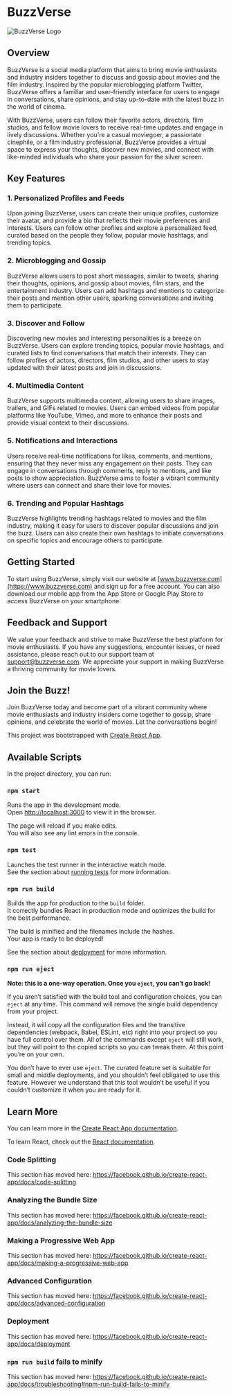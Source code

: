 # BuzzVerse

![BuzzVerse Logo](buzzverse-logo.png)

## Overview

BuzzVerse is a social media platform that aims to bring movie enthusiasts and industry insiders together to discuss and gossip about movies and the film industry. Inspired by the popular microblogging platform Twitter, BuzzVerse offers a familiar and user-friendly interface for users to engage in conversations, share opinions, and stay up-to-date with the latest buzz in the world of cinema.

With BuzzVerse, users can follow their favorite actors, directors, film studios, and fellow movie lovers to receive real-time updates and engage in lively discussions. Whether you're a casual moviegoer, a passionate cinephile, or a film industry professional, BuzzVerse provides a virtual space to express your thoughts, discover new movies, and connect with like-minded individuals who share your passion for the silver screen.

## Key Features

### 1. Personalized Profiles and Feeds

Upon joining BuzzVerse, users can create their unique profiles, customize their avatar, and provide a bio that reflects their movie preferences and interests. Users can follow other profiles and explore a personalized feed, curated based on the people they follow, popular movie hashtags, and trending topics.

### 2. Microblogging and Gossip

BuzzVerse allows users to post short messages, similar to tweets, sharing their thoughts, opinions, and gossip about movies, film stars, and the entertainment industry. Users can add hashtags and mentions to categorize their posts and mention other users, sparking conversations and inviting them to participate.
### 3. Discover and Follow

Discovering new movies and interesting personalities is a breeze on BuzzVerse. Users can explore trending topics, popular movie hashtags, and curated lists to find conversations that match their interests. They can follow profiles of actors, directors, film studios, and other users to stay updated with their latest posts and join in discussions.

### 4. Multimedia Content

BuzzVerse supports multimedia content, allowing users to share images, trailers, and GIFs related to movies. Users can embed videos from popular platforms like YouTube, Vimeo, and more to enhance their posts and provide visual context to their discussions.

### 5. Notifications and Interactions

Users receive real-time notifications for likes, comments, and mentions, ensuring that they never miss any engagement on their posts. They can engage in conversations through comments, reply to mentions, and like posts to show appreciation. BuzzVerse aims to foster a vibrant community where users can connect and share their love for movies.

### 6. Trending and Popular Hashtags

BuzzVerse highlights trending hashtags related to movies and the film industry, making it easy for users to discover popular discussions and join the buzz. Users can also create their own hashtags to initiate conversations on specific topics and encourage others to participate.

## Getting Started

To start using BuzzVerse, simply visit our website at [www.buzzverse.com](https://www.buzzverse.com) and sign up for a free account. You can also download our mobile app from the App Store or Google Play Store to access BuzzVerse on your smartphone.

## Feedback and Support

We value your feedback and strive to make BuzzVerse the best platform for movie enthusiasts. If you have any suggestions, encounter issues, or need assistance, please reach out to our support team at [support@buzzverse.com](mailto:support@buzzverse.com). We appreciate your support in making BuzzVerse a thriving community for movie lovers.

## Join the Buzz!

Join BuzzVerse today and become part of a vibrant community where movie enthusiasts and industry insiders come together to gossip, share opinions, and celebrate the world of movies. Let the conversations begin!


This project was bootstrapped with [Create React App](https://github.com/facebook/create-react-app).

## Available Scripts

In the project directory, you can run:

### `npm start`

Runs the app in the development mode.<br />
Open [http://localhost:3000](http://localhost:3000) to view it in the browser.

The page will reload if you make edits.<br />
You will also see any lint errors in the console.

### `npm test`

Launches the test runner in the interactive watch mode.<br />
See the section about [running tests](https://facebook.github.io/create-react-app/docs/running-tests) for more information.

### `npm run build`

Builds the app for production to the `build` folder.<br />
It correctly bundles React in production mode and optimizes the build for the best performance.

The build is minified and the filenames include the hashes.<br />
Your app is ready to be deployed!

See the section about [deployment](https://facebook.github.io/create-react-app/docs/deployment) for more information.

### `npm run eject`

**Note: this is a one-way operation. Once you `eject`, you can’t go back!**

If you aren’t satisfied with the build tool and configuration choices, you can `eject` at any time. This command will remove the single build dependency from your project.

Instead, it will copy all the configuration files and the transitive dependencies (webpack, Babel, ESLint, etc) right into your project so you have full control over them. All of the commands except `eject` will still work, but they will point to the copied scripts so you can tweak them. At this point you’re on your own.

You don’t have to ever use `eject`. The curated feature set is suitable for small and middle deployments, and you shouldn’t feel obligated to use this feature. However we understand that this tool wouldn’t be useful if you couldn’t customize it when you are ready for it.

## Learn More

You can learn more in the [Create React App documentation](https://facebook.github.io/create-react-app/docs/getting-started).

To learn React, check out the [React documentation](https://reactjs.org/).

### Code Splitting

This section has moved here: https://facebook.github.io/create-react-app/docs/code-splitting

### Analyzing the Bundle Size

This section has moved here: https://facebook.github.io/create-react-app/docs/analyzing-the-bundle-size

### Making a Progressive Web App

This section has moved here: https://facebook.github.io/create-react-app/docs/making-a-progressive-web-app

### Advanced Configuration

This section has moved here: https://facebook.github.io/create-react-app/docs/advanced-configuration

### Deployment

This section has moved here: https://facebook.github.io/create-react-app/docs/deployment

### `npm run build` fails to minify

This section has moved here: https://facebook.github.io/create-react-app/docs/troubleshooting#npm-run-build-fails-to-minify
